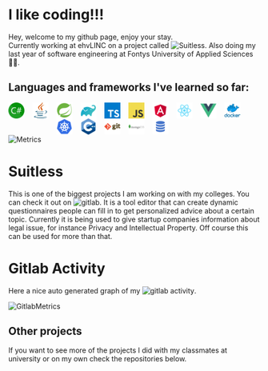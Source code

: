 # I like coding!!!
Hey, welcome to my github page, enjoy your stay.
<br>
Currently working at ehvLINC on a project called ![Suitless]("https://gitlab.com/suitless"). 
Also doing my last year of software engineering at Fontys University of Applied Sciences 💪🏼.

## Languages and frameworks I've learned so far:

<img align="left" alt="csharp" width="32px" src="https://raw.githubusercontent.com/github/explore/80688e429a7d4ef2fca1e82350fe8e3517d3494d/topics/csharp/csharp.png">
<img align="left" alt="java" width="32px" src="https://raw.githubusercontent.com/github/explore/80688e429a7d4ef2fca1e82350fe8e3517d3494d/topics/java/java.png" style="margin-left: 16px">
<img align="left" alt="springboot" width="32px" src="https://raw.githubusercontent.com/github/explore/80688e429a7d4ef2fca1e82350fe8e3517d3494d/topics/spring-boot/spring-boot.png" style="margin-left: 16px">
<img align="left" alt="gradle" width="32px" src="https://raw.githubusercontent.com/github/explore/59009b1589a883459c0ae19044e3e7e3ec0c4e0a/topics/gradle/gradle.png" style="margin-left: 16px">
<img align="left" alt="typescript" width="32px" src="https://raw.githubusercontent.com/github/explore/80688e429a7d4ef2fca1e82350fe8e3517d3494d/topics/typescript/typescript.png" style="margin-left: 16px">
<img align="left" alt="javascript" width="32px" src="https://raw.githubusercontent.com/github/explore/80688e429a7d4ef2fca1e82350fe8e3517d3494d/topics/javascript/javascript.png" style="margin-left: 16px">
<img align="left" alt="angular" width="32px" src="https://raw.githubusercontent.com/github/explore/80688e429a7d4ef2fca1e82350fe8e3517d3494d/topics/angular/angular.png" style="margin-left: 16px">
<img align="left" alt="react" width="32px" src="https://raw.githubusercontent.com/github/explore/80688e429a7d4ef2fca1e82350fe8e3517d3494d/topics/react/react.png" style="margin-left: 16px">
<img align="left" alt="vue" width="32px" src="https://raw.githubusercontent.com/github/explore/80688e429a7d4ef2fca1e82350fe8e3517d3494d/topics/vue/vue.png" style="margin-left: 16px">
<img align="left" alt="docker" width="32px" src="https://raw.githubusercontent.com/github/explore/80688e429a7d4ef2fca1e82350fe8e3517d3494d/topics/docker/docker.png" style="margin-left: 16px">
<img align="left" alt="kubernetes" width="32px" src="https://raw.githubusercontent.com/github/explore/80688e429a7d4ef2fca1e82350fe8e3517d3494d/topics/kubernetes/kubernetes.png" style="margin-left: 16px">
<img align="left" alt="c++" width="32px" src="https://raw.githubusercontent.com/github/explore/80688e429a7d4ef2fca1e82350fe8e3517d3494d/topics/cpp/cpp.png" style="margin-left: 16px">
<img align="left" alt="git" width="32px" src="https://raw.githubusercontent.com/github/explore/80688e429a7d4ef2fca1e82350fe8e3517d3494d/topics/git/git.png" style="margin-left: 16px">
<img align="left" alt="mongodb" width="32px" src="https://raw.githubusercontent.com/github/explore/80688e429a7d4ef2fca1e82350fe8e3517d3494d/topics/mongodb/mongodb.png" style="margin-left: 16px">
<img align="left" alt="mariadb" width="32px" src="https://raw.githubusercontent.com/github/explore/80688e429a7d4ef2fca1e82350fe8e3517d3494d/topics/sql/sql.png" style="margin-left: 16px">

<br><br><br>

![Metrics](https://metrics.lecoq.io/spoilerdo?template=classic&base.activity=0&base.community=0&base.repositories=0&base.metadata=0&languages=1&config.timezone=Europe%2FBerlin)

# Suitless
This is one of the biggest projects I am working on with my colleges.
You can check it out on ![gitlab]("https://gitlab.com/suitless").
It is a tool editor that can create dynamic questionnaires people can fill in to get personalized advice about a certain topic. Currently it is being used to give startup companies information about legal issue, for instance Privacy and Intellectual Property.
Off course this can be used for more than that.

# Gitlab Activity
Here a nice auto generated graph of my ![gitlab activity]("https://gitlab.com/martijn.dormans").

![GitlabMetrics](https://spoilerdo.github.io/spoilerdo/gitlab-metrcis.svg?sanitize=true)

## Other projects
If you want to see more of the projects I did with my classmates at university or on my own check the repositories below.